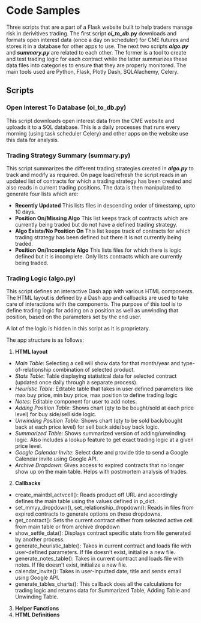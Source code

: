# Code Samples

Three scripts that are a part of a Flask website built to help traders manage risk in derivitives trading. The first script **_oi_to_db_.py** downloads and formats open interest data (once a day on scheduler) for CME futures and stores it in a database for other apps to use. The next two scripts **_algo.py_** and **_summary.py_** are related to each other. The former is a tool to create and test trading logic for each contract while the latter summarizes these data files into categories to
ensure that they are properly monitored.
The main tools used are Python, Flask, Plotly Dash, SQLAlachemy, Celery.

## Scripts

### Open Interest To Database (oi_to_db.py)

This script downloads open interest data from the CME website and uploads it to a SQL database. This is a daily processes that runs every morning (using task scheduler Celery) and other apps on the website use this data for analysis.


### Trading Strategy Summary (summary.py)

This script summarizes the different trading strategies created in **_algo.py_** to track and modify as required. On page load/refresh the script reads in an updated list of contracts for which a trading strategy has been created and also reads in current trading positions. The data is then manipulated to generate four lists which are:
- **Recently Updated**
This lists files in descending order of timestamp, upto 10 days.
- **Position On/Missing Algo**
This list keeps track of contracts which are currently being traded but do not have a defined trading strategy.
- **Algo Exists/No Position On**
This list keeps track of contracts for which trading strategy has been defined but there it is not currently being traded.
- **Position On/Incomplete Algo**
This lists files for which there is logic defined but it is incomplete. Only lists contracts which are currently being traded.

### Trading Logic (algo.py)

This script defines an interactive Dash app with various HTML components. The HTML layout is defined by a Dash app and callbacks are used to take care of interactions with the components. The purpose of this tool is to define trading logic for adding on a position as well as unwinding that position, based on the parameters set by the end user.

A lot of the logic is hidden in this script as it is proprietary.

The app structure is as follows:
1) **HTML layout**
- *Main Table*: Selecting a cell will show data for that month/year and type-of-relationship combination of selected product.
- *Stats Table*: Table displaying statistical data for selected contract (updated once daily through a separate process).
- *Heuristic Table*: Editable table that takes in user defined parameters like max buy price, min buy price, max position to define trading logic
- *Notes*: Editable component for user to add notes.
- *Adding Position Table*: Shows chart (qty to be bought/sold at each price level) for buy side/sell side logic.
- *Unwinding Position Table*: Shows chart (qty to be sold back/bought back at each price level) for sell back side/buy back logic.
- *Summarized Table*: Shows summarized version of adding/unwinding logic. Also includes a lookup feature to get exact trading logic at a given price level.
- *Google Calendar Invite*: Select date and provide title to send a Google Calendar invite using Google API.
- *Archive Dropdown*: Gives access to expired contracts that no longer show up on the main table. Helps with postmortem analysis of trades.
    
2) **Callbacks**
- create_maintbl_actvcell(): Reads product off URL and accordingly defines the main table using the values defined in p_dict.
- set_mmyy_dropdown(), set_relationship_dropdown(): Reads in files from expired contracts to generate options on these dropdowns.
- get_contract(): Sets the current contract either from selected active cell from main table or from archive dropdown
- show_settle_data(): Displays contract specific stats from file generated by another process.
- generate_heuristic_table(): Takes in current contract and loads file with user-defined parameters. If file doesn't exist, initialize a new file.
- generate_notes_table(): Takes in current contract and loads file with notes. If file doesn't exist, initialize a new file.
- calendar_invite(): Takes in user-inputted date, title and sends email using Google API.
- generate_tables_charts(): This callback does all the calculations for trading logic and returns data for Summarized Table, Adding Table and Unwinding Table.
3) **Helper Functions**
4) **HTML Definitions**

